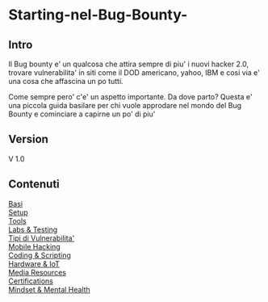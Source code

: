 # Starting-nel-Bug-Bounty-
## Intro 

Il Bug bounty e' un qualcosa che attira sempre di piu' i nuovi hacker 2.0, trovare vulnerabilita' in siti come il DOD americano, yahoo, IBM e cosi via e' una cosa che affascina un po tutti. 

Come sempre pero' c'e' un aspetto importante. Da dove parto? 
Questa e' una piccola guida basilare per chi vuole approdare nel mondo del Bug Bounty e cominciare a capirne un po' di piu' 

## Version
   V 1.0 

## Contenuti 

 [Basi](https://www.google.com)                                 
 [Setup](https://www.google.com)                                
 [Tools](https://www.google.com)                                                        
 [Labs & Testing]()                                        
 [Tipi di Vulnerabilita']()                                           
 [Mobile Hacking]()                                                                                                
 [Coding & Scripting]()                                           
 [Hardware & IoT]()                                                                                          
 [Media Resources]()                                               
 [Certifications]()                                                    
 [Mindset & Mental Health]()

